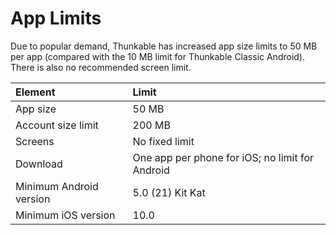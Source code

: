 # App Limits

Due to popular demand, Thunkable has increased app size limits to 50 MB per app \(compared with the 10 MB limit for Thunkable Classic Android\). There is also no recommended screen limit.

| Element | Limit |
| :--- | :--- |
| App size | 50 MB |
| Account size limit | 200 MB |
| Screens | No fixed limit |
| Download | One app per phone for iOS; no limit for Android |
| Minimum Android version | 5.0 \(21\) Kit Kat |
| Minimum iOS version | 10.0 |

